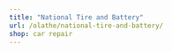 ```yaml
---
title: "National Tire and Battery"
url: /olathe/national-tire-and-battery/
shop: car repair
---
```

